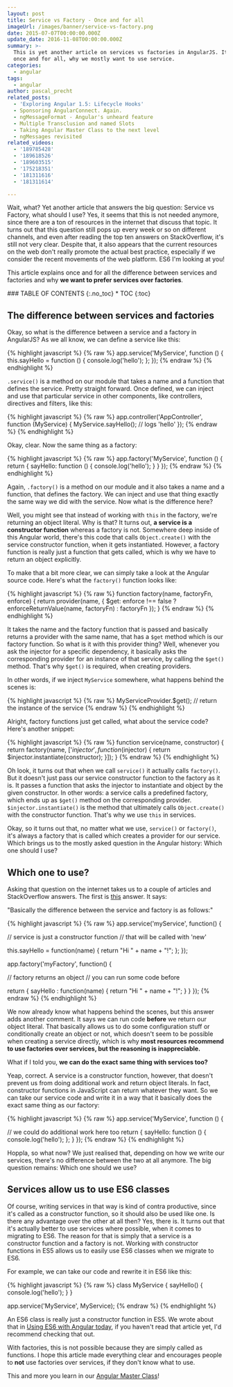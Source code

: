 ```yaml
---
layout: post
title: Service vs Factory - Once and for all
imageUrl: /images/banner/service-vs-factory.png
date: 2015-07-07T00:00:00.000Z
update_date: 2016-11-08T00:00:00.000Z
summary: >-
  This is yet another article on services vs factories in AngularJS. It explains
  once and for all, why we mostly want to use service.
categories:
  - angular
tags:
  - angular
author: pascal_precht
related_posts:
  - 'Exploring Angular 1.5: Lifecycle Hooks'
  - Sponsoring AngularConnect. Again.
  - ngMessageFormat - Angular's unheard feature
  - Multiple Transclusion and named Slots
  - Taking Angular Master Class to the next level
  - ngMessages revisited
related_videos:
  - '189785428'
  - '189618526'
  - '189603515'
  - '175218351'
  - '181311616'
  - '181311614'

---
```


Wait, what? Yet another article that answers the big question: Service vs Factory, what should I use? Yes, it seems that this is not needed anymore, since there are a ton of resources in the internet that discuss that topic. It turns out that this question still pops up every week or so on different channels, and even after reading the top ten answers on StackOverflow, it's still not very clear. Despite that, it also appears that the current resources on the web don't really promote the actual best practice, especially if we consider the recent movements of the web platform. ES6 I'm looking at you!

This article explains once and for all the difference between services and factories and why **we want to prefer services over factories**.


<div class="thtrm-toc" markdown="1">
### TABLE OF CONTENTS
{:.no_toc}
* TOC
{:toc}
</div>

## The difference between services and factories

Okay, so what is the difference between a service and a factory in AngularJS? As we all know, we can define a service like this:

{% highlight javascript %}
{% raw %}
app.service('MyService', function () {
  this.sayHello = function () {
    console.log('hello');
  };
});
{% endraw %}
{% endhighlight %}

`.service()` is a method on our module that takes a name and a function that defines the service. Pretty straight forward. Once defined, we can inject and use that particular service in other components, like controllers, directives and filters, like this:

{% highlight javascript %}
{% raw %}
app.controller('AppController', function (MyService) {
  MyService.sayHello(); // logs 'hello'
});
{% endraw %}
{% endhighlight %}

Okay, clear. Now the same thing as a factory:

{% highlight javascript %}
{% raw %}
app.factory('MyService', function () {
  return {
    sayHello: function () {
      console.log('hello');
    }
  }
});
{% endraw %}
{% endhighlight %}

Again, `.factory()` is a method on our module and it also takes a name and a function, that defines the factory. We can inject and use that thing exactly the same way we did with the service. Now what is the difference here?

Well, you might see that instead of working with `this` in the factory, we're returning an object literal. Why is that? It turns out, **a service is a constructor function** whereas a factory is not. Somewhere deep inside of this Angular world, there's this code that calls `Object.create()` with the service constructor function, when it gets instantiated. However, a factory function is really just a function that gets called, which is why we have to return an object explicitly.

To make that a bit more clear, we can simply take a look at the Angular source code. Here's what the `factory()` function looks like:

{% highlight javascript %}
{% raw %}
function factory(name, factoryFn, enforce) {
  return provider(name, {
    $get: enforce !== false ? enforceReturnValue(name, factoryFn) : factoryFn
  });
}
{% endraw %}
{% endhighlight %}

It takes the name and the factory function that is passed and basically returns a provider with the same name, that has a `$get` method which is our factory function. So what is it with this provider thing? Well, whenever you ask the injector for a specific dependency, it basically asks the corresponding provider for an instance of that service, by calling the `$get()` method. That's why `$get()` is required, when creating providers.

In other words, if we inject `MyService` somewhere, what happens behind the scenes is:

{% highlight javascript %}
{% raw %}
MyServiceProvider.$get(); // return the instance of the service
{% endraw %}
{% endhighlight %}

Alright, factory functions just get called, what about the service code? Here's another snippet:

{% highlight javascript %}
{% raw %}
function service(name, constructor) {
  return factory(name, ['$injector', function($injector) {
    return $injector.instantiate(constructor);
  }]);
}
{% endraw %}
{% endhighlight %}

Oh look, it turns out that when we call `service()` it actually calls `factory()`. But it doesn't just pass our service constructor function to the factory as it is. It passes a function that asks the injector to instantiate and object by the given constructor. In other words: a service calls a predefined factory, which ends up as `$get()` method on the corresponding provider. `$injector.instantiate()` is the method that ultimately calls `Object.create()` with the constructor function. That's why we use `this` in services.

Okay, so it turns out that, no matter what we use, `service()` or `factory()`, it's always a factory that is called which creates a provider for our service. Which brings us to the mostly asked question in the Angular history: Which one should I use?

## Which one to use?

Asking that question on the internet takes us to a couple of articles and StackOverflow answers. The first is [this](http://stackoverflow.com/questions/13762228/confused-about-service-vs-factory) answer. It says:

"Basically the difference between the service and factory is as follows:"


{% highlight javascript %}
{% raw %}
app.service('myService', function() {

  // service is just a constructor function
  // that will be called with 'new'

  this.sayHello = function(name) {
     return "Hi " + name + "!";
  };
});

app.factory('myFactory', function() {

  // factory returns an object
  // you can run some code before

  return {
    sayHello : function(name) {
      return "Hi " + name + "!";
    }
  }
});
{% endraw %}
{% endhighlight %}

We now already know what happens behind the scenes, but this answer adds another comment. It says we can run code **before** we return our object literal. That basically allows us to do some configuration stuff or conditionally create an object or not, which doesn't seem to be possible when creating a service directly, which is why **most resources recommend to use factories over services, but the reasoning is inappreciable.**

What if I told you, **we can do the exact same thing with services too?**

Yeap, correct. A service is a constructor function, however, that doesn't prevent us from doing additional work and return object literals. In fact, constructor functions in JavaScript can return whatever they want. So we can take our service code and write it in a way that it basically does the exact same thing as our factory:

{% highlight javascript %}
{% raw %}
app.service('MyService', function () {

  // we could do additional work here too
  return {
    sayHello: function () {
      console.log('hello');
    };
  }
});
{% endraw %}
{% endhighlight %}

Hoppla, so what now? We just realised that, depending on how we write our services, there's no difference between the two at all anymore. The big question remains: Which one should we use?

## Services allow us to use ES6 classes

Of course, writing services in that way is kind of contra productive, since it's called as a constructor function, so it should also be used like one. Is there any advantage over the other at all then? Yes, there is. It turns out that it's actually better to use services where possible, when it comes to migrating to ES6. The reason for that is simply that a service is a constructor function and a factory is not. Working with constructor functions in ES5 allows us to easily use ES6 classes when we migrate to ES6.

For example, we can take our code and rewrite it in ES6 like this:

{% highlight javascript %}
{% raw %}
class MyService {
  sayHello() {
    console.log('hello');
  }
}

app.service('MyService', MyService);
{% endraw %}
{% endhighlight %}

An ES6 class is really just a constructor function in ES5. We wrote about that in [Using ES6 with Angular today](http://blog.thoughtram.io/angularjs/es6/2015/01/23/exploring-angular-1.3-using-es6.html), if you haven't read that article yet, I'd recommend checking that out.

With factories, this is not possible because they are simply called as functions. I hope this article made everything clear and encourages people to **not** use factories over services, if they don't know what to use.

This and more you learn in our [Angular Master Class](http://thoughtram.io/angular-master-class.html)!
